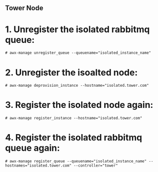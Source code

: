 ## Tower Node

# 1. Unregister the isolated rabbitmq queue:

`# awx-manage unregister_queue --queuename="isolated_instance_name"`

# 2. Unregister the isoalted node:

`# awx-manage deprovision_instance --hostname="isolated.tower.com"`

# 3. Register the isolated node again:

`# awx-manage register_instance --hostname="isolated.tower.com"`

# 4. Register the isolated rabbitmq queue again:

`# awx-manage register_queue --queuename="isolated_instance_name" --hostnames="isolated.tower.com" --controller="tower"`
